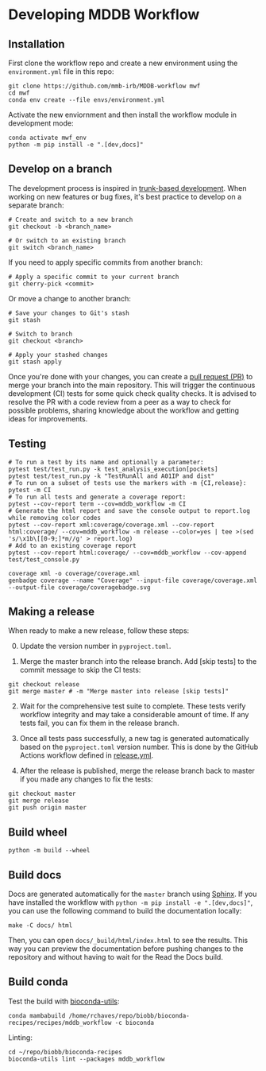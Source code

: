 # Developing MDDB Workflow

## Installation

First clone the workflow repo and create a new environment using the `environment.yml` file in this repo:

``` shell
git clone https://github.com/mmb-irb/MDDB-workflow mwf
cd mwf
conda env create --file envs/environment.yml
```

Activate the new enviornment and then install the workflow module in development mode:

``` shell
conda activate mwf_env
python -m pip install -e ".[dev,docs]"
```

## Develop on a branch

The development process is inspired in [trunk-based development](https://trunkbaseddevelopment.com/). When working on new features or bug fixes, it's best practice to develop on a separate branch:

```shell
# Create and switch to a new branch
git checkout -b <branch_name>

# Or switch to an existing branch
git switch <branch_name>
```
If you need to apply specific commits from another branch:

```shell
# Apply a specific commit to your current branch
git cherry-pick <commit>
```

Or move a change to another branch:
```shell
# Save your changes to Git's stash
git stash

# Switch to branch
git checkout <branch>

# Apply your stashed changes
git stash apply  
```

Once you're done with your changes, you can create a [pull request (PR)](https://github.com/mmb-irb/MDDB-workflow/pulls) to merge your branch into the main repository. This will trigger the continuous development (CI) tests for some quick check quality checks. It is advised to resolve the PR  with a code review from a peer as a way to check for possible problems, sharing knowledge about the workflow and getting ideas for improvements.

## Testing
```shell
# To run a test by its name and optionally a parameter:
pytest test/test_run.py -k test_analysis_execution[pockets]
pytest test/test_run.py -k "TestRunAll and A01IP and dist"
# To run on a subset of tests use the markers with -m {CI,release}:
pytest -m CI
# To run all tests and generate a coverage report:
pytest --cov-report term --cov=mddb_workflow -m CI
# Generate the html report and save the console output to report.log while removing color codes
pytest --cov-report xml:coverage/coverage.xml --cov-report html:coverage/ --cov=mddb_workflow -m release --color=yes | tee >(sed 's/\x1b\[[0-9;]*m//g' > report.log)
# Add to an existing coverage report
pytest --cov-report html:coverage/ --cov=mddb_workflow --cov-append test/test_console.py
```
```shell
coverage xml -o coverage/coverage.xml
genbadge coverage --name "Coverage" --input-file coverage/coverage.xml  --output-file coverage/coveragebadge.svg
```

## Making a release

When ready to make a new release, follow these steps:

0. Update the version number in `pyproject.toml`.

1. Merge the master branch into the release branch. Add [skip tests] to the commit message to skip the CI tests:

```shell
git checkout release
git merge master # -m "Merge master into release [skip tests]"
```

2. Wait for the comprehensive test suite to complete. These tests verify workflow integrity and may take a considerable amount of time. If any tests fail, you can fix them in the release branch.

3. Once all tests pass successfully, a new tag is generated automatically based on the `pyproject.toml` version number. This is done by the GitHub Actions workflow defined in [release.yml](https://github.com/mmb-irb/MDDB-workflow/blob/master/DEVELOPMENT.md).

4. After the release is published, merge the release branch back to master if you made any changes to fix the tests:

```shell
git checkout master
git merge release
git push origin master
``` 

## Build wheel

`python -m build --wheel`

## Build docs
Docs are generated automatically for the `master` branch using [Sphinx](https://www.sphinx-doc.org/en/master/). If you have installed the workflow with `python -m pip install -e ".[dev,docs]"`, you can use the following command to build the documentation locally:
```shell
make -C docs/ html
```

Then, you can open `docs/_build/html/index.html` to see the results. This way you can preview the documentation before pushing changes to the repository and without having to wait for the Read the Docs build.

## Build conda

Test the build with [bioconda-utils](https://bioconda.github.io/contributor/building-locally.html):

```shell
conda mambabuild /home/rchaves/repo/biobb/bioconda-recipes/recipes/mddb_workflow -c bioconda
```

Linting:
```shell
cd ~/repo/biobb/bioconda-recipes
bioconda-utils lint --packages mddb_workflow
```